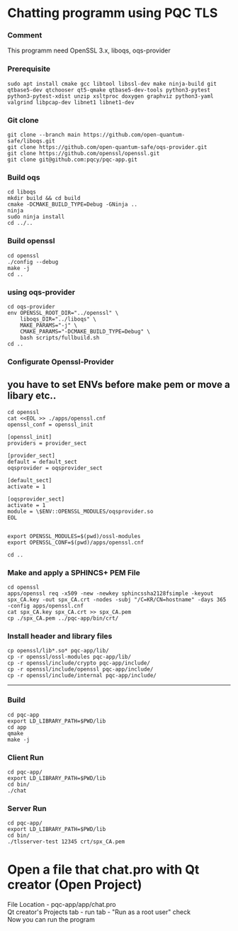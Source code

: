 Chatting programm using PQC TLS
===
### Comment
This programm need OpenSSL 3.x, liboqs, oqs-provider
### Prerequisite
```
sudo apt install cmake gcc libtool libssl-dev make ninja-build git qtbase5-dev qtchooser qt5-qmake qtbase5-dev-tools python3-pytest python3-pytest-xdist unzip xsltproc doxygen graphviz python3-yaml valgrind libpcap-dev libnet1 libnet1-dev

```

### Git clone
```
git clone --branch main https://github.com/open-quantum-safe/liboqs.git
git clone https://github.com/open-quantum-safe/oqs-provider.git
git clone https://github.com/openssl/openssl.git
git clone git@github.com:pqcy/pqc-app.git
```

### Build oqs
```
cd liboqs
mkdir build && cd build
cmake -DCMAKE_BUILD_TYPE=Debug -GNinja ..
ninja
sudo ninja install
cd ../..
```

### Build openssl
```
cd openssl
./config --debug
make -j
cd ..
```
### using oqs-provider
```
cd oqs-provider
env OPENSSL_ROOT_DIR="../openssl" \
    liboqs_DIR="../liboqs" \
    MAKE_PARAMS="-j" \
    CMAKE_PARAMS="-DCMAKE_BUILD_TYPE=Debug" \
    bash scripts/fullbuild.sh
cd ..
```

### Configurate Openssl-Provider
## you have to set ENVs before make pem or move a libary etc..
```
cd openssl
cat <<EOL >> ./apps/openssl.cnf
openssl_conf = openssl_init

[openssl_init]
providers = provider_sect

[provider_sect]
default = default_sect
oqsprovider = oqsprovider_sect

[default_sect]
activate = 1

[oqsprovider_sect]
activate = 1
module = \$ENV::OPENSSL_MODULES/oqsprovider.so
EOL


export OPENSSL_MODULES=$(pwd)/ossl-modules
export OPENSSL_CONF=$(pwd)/apps/openssl.cnf

cd ..
```
### Make and apply a SPHINCS+ PEM File
```
cd openssl
apps/openssl req -x509 -new -newkey sphincssha2128fsimple -keyout spx_CA.key -out spx_CA.crt -nodes -subj "/C=KR/CN=hostname" -days 365 -config apps/openssl.cnf 
cat spx_CA.key spx_CA.crt >> spx_CA.pem
cp ./spx_CA.pem ../pqc-app/bin/crt/
```

### Install header and library files
```
cp openssl/lib*.so* pqc-app/lib/
cp -r openssl/ossl-modules pqc-app/lib/
cp -r openssl/include/crypto pqc-app/include/
cp -r openssl/include/openssl pqc-app/include/
cp -r openssl/include/internal pqc-app/include/
```

---
###  Build
```
cd pqc-app
export LD_LIBRARY_PATH=$PWD/lib
cd app
qmake
make -j
```

### Client Run
```
cd pqc-app/
export LD_LIBRARY_PATH=$PWD/lib
cd bin/
./chat
```

### Server Run
```
cd pqc-app/
export LD_LIBRARY_PATH=$PWD/lib
cd bin/
./tlsserver-test 12345 crt/spx_CA.pem
```

# Open a file that chat.pro with Qt creator (Open Project)
File Location - pqc-app/app/chat.pro   
Qt creator's Projects tab - run tab - "Run as a root user" check   
Now you can run the program
